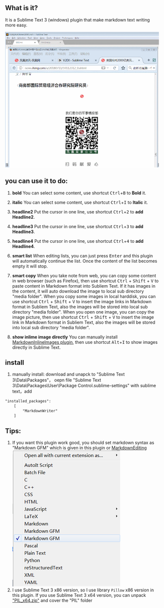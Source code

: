 ## What is it?
It is a Sublime Text 3 (windows) plugin that make markdown text writing more easy.

![](demo1.gif)

## you can use it to do:
1. **bold** You can select some content, use shortcut <kbd>Ctrl</kbd>+<kbd>B</kbd> to **Bold** it.

2. **italic** You can select some content, use shortcut <kbd>Ctrl</kbd>+<kbd>I</kbd> to **Italic** it.

3. **headline2** Put the cursor in one line, use shortcut <kbd>Ctrl</kbd>+<kbd>2</kbd> to **add Headline2**.

4. **headline3** Put the cursor in one line, use shortcut <kbd>Ctrl</kbd>+<kbd>3</kbd> to **add Headline3**.

5. **headline4**  Put the cursor in one line, use shortcut <kbd>Ctrl</kbd>+<kbd>4</kbd> to **add Headline4**.

6. **smart list** When editing lists, you can just press <kbd>Enter</kbd> and this plugin will automatically continue the list. Once the content of the list becomes empty it will stop.

7. **smart copy**
When you take note from web, you can copy some content in web browser (such as Firefox), then use shortcut <kbd>Ctrl</kbd> + <kbd>Shift</kbd> + <kbd>V</kbd> to paste content in Markdown format into Subliem Text. If it has images in the content, it will auto download the image to local sub directory "media folder".
When you copy some images in local harddisk, you can use shortcut <kbd>Ctrl</kbd> + <kbd>Shift</kbd> + <kbd>V</kbd> to insert the image links in Markdown format in Subliem Text, also the images will be stored into local sub directory "media folder".
When you open one image, you can copy the image picture, then use shortcut <kbd>Ctrl</kbd> + <kbd>Shift</kbd> + <kbd>V</kbd> to insert the image link in Markdown format in Subliem Text, also the images will be stored into local sub directory "media folder".

8. **show inlime image directly**
You can manually install [MarkdownInlineImages plugin](https://github.com/math2001/MarkdownInlineImages), then use shortcut <kbd>Alt</kbd>+<kbd>I</kbd> to show images directly in Sublime Text.

## install
1. manually install: download and unapck to "Sublime Text 3\Data\Packages\"， oepn file "Sublime Text 3\Data\Packages\User\Package Control.sublime-settings" with sublime text，add 
```
"installed_packages":
    [
        "MarkdownWriter"
    ]
```


## Tips:
1. If you want this plugin work good, you should set markdown syntax as "Markdown GFM" which is given in this plugin or [Markdown​Editing](https://packagecontrol.io/packages/MarkdownEditing) ![](demo2.png)
2. I use Sublime Text 3 x86 version, so I use library `Pillow` x86 version in this plugin. If you use Sublime Text 3 x64 version, you can unpack ["PIL_x64.zip"](lib/PIL_x64.zip) and cover the "PIL" folder